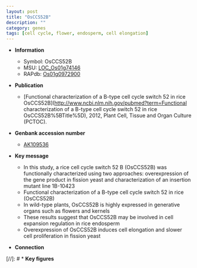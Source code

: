 ```yaml
---
layout: post
title: "OsCCS52B"
description: ""
category: genes
tags: [cell cycle, flower, endosperm, cell elongation]
---
```


* **Information**  
    + Symbol: OsCCS52B  
    + MSU: [LOC_Os01g74146](http://rice.uga.edu/cgi-bin/ORF_infopage.cgi?orf=LOC_Os01g74146)  
    + RAPdb: [Os01g0972900](http://rapdb.dna.affrc.go.jp/viewer/gbrowse_details/irgsp1?name=Os01g0972900)  

* **Publication**  
    + [Functional characterization of a B-type cell cycle switch 52 in rice OsCCS52B](http://www.ncbi.nlm.nih.gov/pubmed?term=Functional characterization of a B-type cell cycle switch 52 in rice OsCCS52B%5BTitle%5D), 2012, Plant Cell, Tissue and Organ Culture (PCTOC).

* **Genbank accession number**  
    + [AK109536](http://www.ncbi.nlm.nih.gov/nuccore/AK109536)

* **Key message**  
    + In this study, a rice cell cycle switch 52 B (OsCCS52B) was functionally characterized using two approaches: overexpression of the gene product in fission yeast and characterization of an insertion mutant line 1B-10423
    + Functional characterization of a B-type cell cycle switch 52 in rice (OsCCS52B)
    + In wild-type plants, OsCCS52B is highly expressed in generative organs such as flowers and kernels
    + These results suggest that OsCCS52B may be involved in cell expansion regulation in rice endosperm
    + Overexpression of OsCCS52B induces cell elongation and slower cell proliferation in fission yeast

* **Connection**  

[//]: # * **Key figures**  


